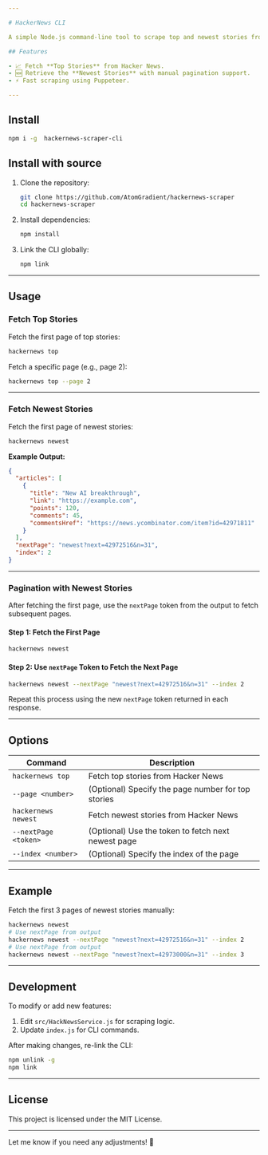 ```yaml
---

# HackerNews CLI

A simple Node.js command-line tool to scrape top and newest stories from [Hacker News](https://news.ycombinator.com).

## Features

- 📈 Fetch **Top Stories** from Hacker News.
- 🆕 Retrieve the **Newest Stories** with manual pagination support.
- ⚡ Fast scraping using Puppeteer.

---
```


## Install

```bash
npm i -g  hackernews-scraper-cli
```


## Install with source

1. Clone the repository:

   ```bash
   git clone https://github.com/AtomGradient/hackernews-scraper
   cd hackernews-scraper
   ```

2. Install dependencies:

   ```bash
   npm install
   ```

3. Link the CLI globally:

   ```bash
   npm link
   ```

---

## Usage

### Fetch Top Stories

Fetch the first page of top stories:

```bash
hackernews top
```

Fetch a specific page (e.g., page 2):

```bash
hackernews top --page 2
```

---

### Fetch Newest Stories

Fetch the first page of newest stories:

```bash
hackernews newest
```

**Example Output:**

```json
{
  "articles": [
    {
      "title": "New AI breakthrough",
      "link": "https://example.com",
      "points": 120,
      "comments": 45,
      "commentsHref": "https://news.ycombinator.com/item?id=42971811"
    }
  ],
  "nextPage": "newest?next=42972516&n=31",
  "index": 2
}
```

---

### Pagination with Newest Stories

After fetching the first page, use the `nextPage` token from the output to fetch subsequent pages.

#### Step 1: Fetch the First Page

```bash
hackernews newest
```

#### Step 2: Use `nextPage` Token to Fetch the Next Page

```bash
hackernews newest --nextPage "newest?next=42972516&n=31" --index 2
```

Repeat this process using the new `nextPage` token returned in each response.

---

## Options

| Command               | Description                                      |
|-----------------------|--------------------------------------------------|
| `hackernews top`      | Fetch top stories from Hacker News               |
| `--page <number>`     | (Optional) Specify the page number for top stories|
| `hackernews newest`   | Fetch newest stories from Hacker News            |
| `--nextPage <token>`  | (Optional) Use the token to fetch next newest page|
| `--index <number>`    | (Optional) Specify the index of the page          |

---

## Example

Fetch the first 3 pages of newest stories manually:

```bash
hackernews newest
# Use nextPage from output
hackernews newest --nextPage "newest?next=42972516&n=31" --index 2
# Use nextPage from output
hackernews newest --nextPage "newest?next=42973000&n=31" --index 3
```

---

## Development

To modify or add new features:

1. Edit `src/HackNewsService.js` for scraping logic.
2. Update `index.js` for CLI commands.

After making changes, re-link the CLI:

```bash
npm unlink -g
npm link
```

---

## License

This project is licensed under the MIT License.

---

Let me know if you need any adjustments! 🚀